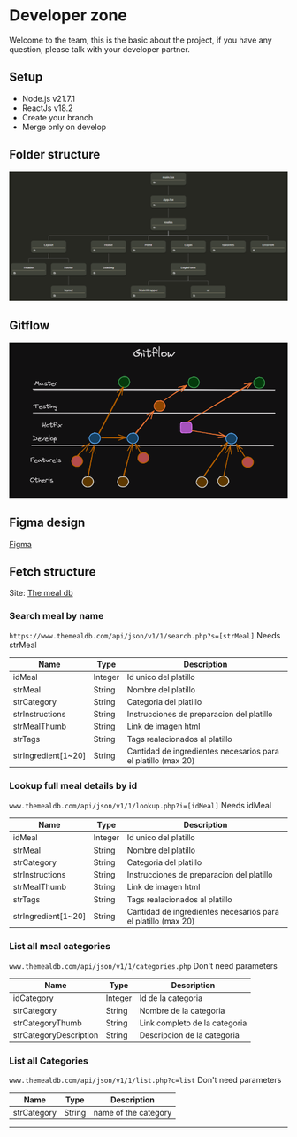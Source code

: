 # Developer zone

Welcome to the team, this is the basic about the project, if you have any question, please talk with your developer partner.

## Setup

- Node.js v21.7.1
- ReactJs v18.2
- Create your branch
- Merge only on develop

## Folder structure

![Folders](./utils/Folder%20struture.png)

## Gitflow

![Gitflow](./utils/gitflow.png)

## Figma design

[Figma](https://www.figma.com/file/6ThLmgDx4MBJiY7gcbl4Iz/Cody-Cooking-Prototype?type=design&node-id=0%3A1&mode=design&t=jgKdDBiHnHxM1gM8-1)

## Fetch structure

Site: [The meal db](https://www.themealdb.com/api.php)

### Search meal by name

`https://www.themealdb.com/api/json/v1/1/search.php?s=[strMeal]` Needs strMeal

| Name                | Type    | Description                                                   |
| ------------------- | ------- | ------------------------------------------------------------- |
| idMeal              | Integer | Id unico del platillo                                         |
| strMeal             | String  | Nombre del platillo                                           |
| strCategory         | String  | Categoria del platillo                                        |
| strInstructions     | String  | Instrucciones de preparacion del platillo                     |
| strMealThumb        | String  | Link de imagen html                                           |
| strTags             | String  | Tags realacionados al platillo                                |
| strIngredient[1~20] | String  | Cantidad de ingredientes necesarios para el platillo (max 20) |

### Lookup full meal details by id

`www.themealdb.com/api/json/v1/1/lookup.php?i=[idMeal]` Needs idMeal

| Name                | Type    | Description                                                   |
| ------------------- | ------- | ------------------------------------------------------------- |
| idMeal              | Integer | Id unico del platillo                                         |
| strMeal             | String  | Nombre del platillo                                           |
| strCategory         | String  | Categoria del platillo                                        |
| strInstructions     | String  | Instrucciones de preparacion del platillo                     |
| strMealThumb        | String  | Link de imagen html                                           |
| strTags             | String  | Tags realacionados al platillo                                |
| strIngredient[1~20] | String  | Cantidad de ingredientes necesarios para el platillo (max 20) |

### List all meal categories

`www.themealdb.com/api/json/v1/1/categories.php`
Don't need parameters

| Name                   | Type    | Description                   |
| ---------------------- | ------- | ----------------------------- |
| idCategory             | Integer | Id de la categoria            |
| strCategory            | String  | Nombre de la categoria        |
| strCategoryThumb       | String  | Link completo de la categoria |
| strCategoryDescription | String  | Descripcion de la categoria   |

### List all Categories

`www.themealdb.com/api/json/v1/1/list.php?c=list` Don't need parameters

| Name        | Type   | Description          |
| ----------- | ------ | -------------------- |
| strCategory | String | name of the category |

---
